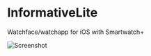 InformativeLite
===============

Watchface/watchapp for iOS with Smartwatch+

![Screenshot](https://raw.github.com/dotar/InformativeLite/master/screenshot.png)
